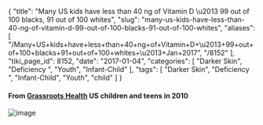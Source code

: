 {
    "title": "Many US kids have less than 40 ng of Vitamin D \u2013 99 out of 100 blacks, 91 out of 100 whites",
    "slug": "many-us-kids-have-less-than-40-ng-of-vitamin-d-99-out-of-100-blacks-91-out-of-100-whites",
    "aliases": [
        "/Many+US+kids+have+less+than+40+ng+of+Vitamin+D+\u2013+99+out+of+100+blacks+91+out+of+100+whites+\u2013+Jan+2017",
        "/8152"
    ],
    "tiki_page_id": 8152,
    "date": "2017-01-04",
    "categories": [
        "Darker Skin",
        "Deficiency ",
        "Youth",
        "Infant-Child"
    ],
    "tags": [
        "Darker Skin",
        "Deficiency ",
        "Infant-Child",
        "Youth",
        "child"
    ]
}


#### From [Grassroots Health](http://campaign.r20.constantcontact.com/render?m=1102200732336&ca=74eb2ed6-b5e0-4dbe-8482-4440a7c2750a)  US children and teens in 2010

<img src="https://d378j1rmrlek7x.cloudfront.net/attachments/jpeg/less-than-40-ng.jpg" alt="image">